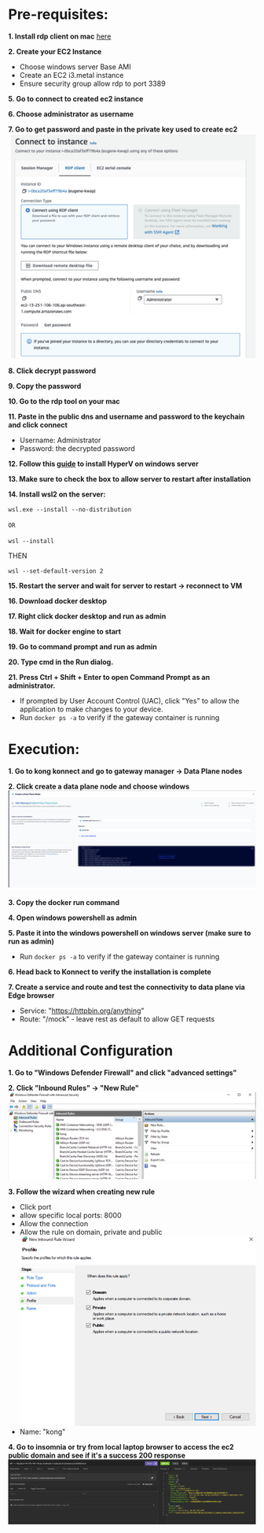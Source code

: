 # Pre-requisites:
__1. Install rdp client on mac__
[here](https://docs.aws.amazon.com/AWSEC2/latest/UserGuide/connect-rdp.html)

__2. Create your EC2 Instance__
- Choose windows server Base AMI
- Create an EC2 i3.metal instance
- Ensure security group allow rdp to port 3389

__5. Go to connect to created ec2 instance__

__6. Choose administrator as username__

__7. Go to get password and paste in the private key used to create ec2__
![ec2-connect](/img/ec2-connect.png)

__8. Click decrypt password__

__9. Copy the password__

__10. Go to the rdp tool on your mac__

__11. Paste in the public dns and username and password to the keychain and click connect__
  - Username: Administrator
  - Password: the decrypted password

__12. Follow this [guide](https://docs.microsoft.com/en-us/windows/wsl/install-win10) to install HyperV on windows server__

__13. Make sure to check the box to allow server to restart after installation__

__14. Install wsl2 on the server:__
```
wsl.exe --install --no-distribution

OR

wsl --install
```
THEN
```
wsl --set-default-version 2
```

__15. Restart the server and wait for server to restart -> reconnect to VM__

__16. Download docker desktop__

__17. Right click docker desktop and run as admin__

__18. Wait for docker engine to start__

__19. Go to command prompt and run as admin__

__20. Type cmd in the Run dialog.__

__21. Press Ctrl + Shift + Enter to open Command Prompt as an administrator.__
- If prompted by User Account Control (UAC), click "Yes" to allow the application to make changes to your device.
- Run `docker ps -a` to verify if the gateway container is running

# Execution:
__1. Go to kong konnect and go to gateway manager -> Data Plane nodes__

__2. Click create a data plane node and choose windows__
![DP](/img/dp.png)

__3. Copy the docker run command__

__4. Open windows powershell as admin__

__5. Paste it into the windows powershell on windows server (make sure to run as admin)__
  - Run `docker ps -a` to verify if the gateway container is running

__6. Head back to Konnect to verify the installation is complete__

__7. Create a service and route and test the connectivity to data plane via Edge browser__
  - Service: "https://httpbin.org/anything"
  - Route: "/mock" - leave rest as default to allow GET requests


# Additional Configuration
__1. Go to "Windows Defender Firewall" and click "advanced settings"__

__2. Click "Inbound Rules" -> "New Rule"__
![windows](/img/windows_defender.png)

__3. Follow the wizard when creating new rule__
- Click port
- allow specific local ports: 8000
- Allow the connection
- Allow the rule on domain, private and public
![config](/img/windows_defender_config.png)
- Name: "kong"

__4. Go to insomnia or try from local laptop browser to access the ec2 public domain and see if it's a success 200 response__
![insomnia](/img/insomnia.png)
